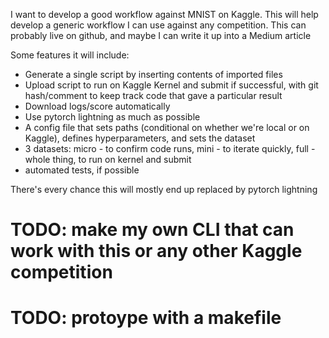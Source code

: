 I want to develop a good workflow against MNIST on Kaggle. This will help develop a generic workflow I can use against any competition. This can probably live on github, and maybe I can write it up into a Medium article

Some features it will include:
* Generate a single script by inserting contents of imported files
* Upload script to run on Kaggle Kernel and submit if successful, with git hash/comment to keep track code that gave a particular result
* Download logs/score automatically
* Use pytorch lightning as much as possible
* A config file that sets paths (conditional on whether we're local or on Kaggle), defines hyperparameters, and sets the dataset
* 3 datasets: micro - to confirm code runs, mini - to iterate quickly, full - whole thing, to run on kernel and submit
* automated tests, if possible

There's every chance this will mostly end up replaced by pytorch lightning

# TODO: make my own CLI that can work with this or any other Kaggle competition
# TODO: protoype with a makefile

